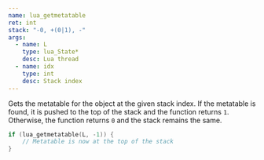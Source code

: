 ```yaml
---
name: lua_getmetatable
ret: int
stack: "-0, +(0|1), -"
args:
  - name: L
    type: lua_State*
    desc: Lua thread
  - name: idx
    type: int
    desc: Stack index
---
```


Gets the metatable for the object at the given stack index. If the metatable is found, it is pushed to the top of the stack and the function returns `1`. Otherwise, the function returns `0` and the stack remains the same.

```cpp title="Example"
if (lua_getmetatable(L, -1)) {
	// Metatable is now at the top of the stack
}
```
